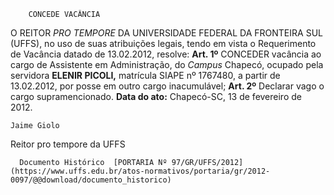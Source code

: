         CONCEDE VACÂNCIA  

 O REITOR *PRO TEMPORE*  DA UNIVERSIDADE FEDERAL DA FRONTEIRA SUL (UFFS), no uso de suas atribuições legais, tendo em vista o Requerimento de Vacância datado de 13.02.2012, resolve:   **Art. 1º**  CONCEDER vacância ao cargo de Assistente em Administração, do *Campus*  Chapecó, ocupado pela servidora **ELENIR PICOLI,** matrícula SIAPE nº 1767480, a partir de 13.02.2012, por posse em outro cargo inacumulável;   **Art. 2º**  Declarar vago o cargo supramencionado.        **Data do ato:** Chapecó-SC, 13 de fevereiro de 2012.   
 

    Jaime Giolo   
 Reitor pro tempore da UFFS 

      Documento Histórico  [PORTARIA Nº 97/GR/UFFS/2012](https://www.uffs.edu.br/atos-normativos/portaria/gr/2012-0097/@@download/documento_historico)     
      